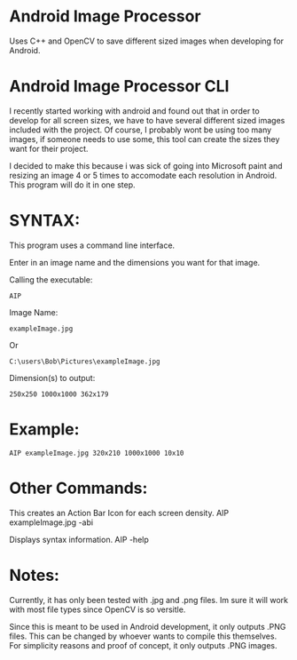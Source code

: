 Android Image Processor
=====================

Uses C++ and OpenCV to save different sized images when developing for Android.

Android Image Processor CLI
==========================
  I recently started working with android and found out that in order
  to develop for all screen sizes, we have to have several different sized
  images included with the project. Of course, I probably wont be using too many
  images, if someone needs to use some, this tool can create the sizes they want for their project.
  
  I decided to make this because i was sick of going into Microsoft paint and resizing an image 4 or 5 times to accomodate each resolution in Android. This program will do it in one step.


SYNTAX:
======
This program uses a command line interface.

Enter in an image name and the dimensions you want for that image. 

Calling the executable:

    AIP

Image Name:

    exampleImage.jpg
  Or

    C:\users\Bob\Pictures\exampleImage.jpg
    
Dimension(s) to output:

    250x250 1000x1000 362x179
    


Example:
=======
    AIP exampleImage.jpg 320x210 1000x1000 10x10 
    
Other Commands:
===============
This creates an Action Bar Icon for each screen density.
    AIP exampleImage.jpg -abi
    
Displays syntax information.
    AIP -help
		
  
Notes:
======  
  Currently, it has only been tested with .jpg and .png files. Im sure it will work with most file types since OpenCV is so versitle. 
  
  Since this is meant to be used in Android development, it only outputs .PNG files. This can be changed by whoever wants to compile this themselves. For simplicity reasons and proof of concept, it only outputs .PNG images.
